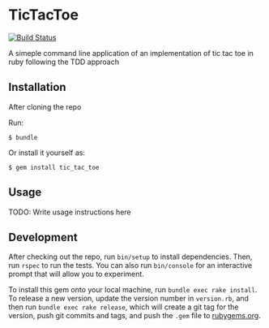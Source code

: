 # TicTacToe

[![Build Status](https://travis-ci.org/oneworldcoders/emmanuel_tic-tac-toe.svg?branch=master)](https://travis-ci.org/oneworldcoders/emmanuel_tic-tac-toe)

A simeple command line application of an implementation of tic tac toe in ruby following the TDD approach


## Installation

After cloning the repo

Run:

    $ bundle

Or install it yourself as:

    $ gem install tic_tac_toe

## Usage

TODO: Write usage instructions here

## Development

After checking out the repo, run `bin/setup` to install dependencies. Then, run `rspec` to run the tests. You can also run `bin/console` for an interactive prompt that will allow you to experiment.

To install this gem onto your local machine, run `bundle exec rake install`. To release a new version, update the version number in `version.rb`, and then run `bundle exec rake release`, which will create a git tag for the version, push git commits and tags, and push the `.gem` file to [rubygems.org](https://rubygems.org).
